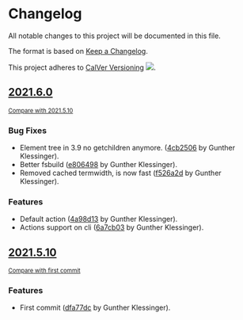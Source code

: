 <!-- AUTOMATICALLY GENERATED FILE - DO NOT DIRECTLY EDIT!

Direct edits will be gone after next CI build.
By: gk@axgk (Sun Aug  1 19:55:14 2021)
Command Line (see duties.py):

    /home/gk/miniconda3/envs/devapps_py37/bin/doc pre_process \
     --gen_theme_link \
     --gen_last_modify_date \
     --gen_change_log \
     --gen_credits_page \
     --gen_auto_docs \
     --lit_prog_evaluation=md \
     --lit_prog_evaluation_timeout=5 \
     --lit_prog_on_err_keep_running=false
-->

# Changelog
All notable changes to this project will be documented in this file.

The format is based on [Keep a Changelog](http://keepachangelog.com/en/1.0.0/).

This project adheres to [CalVer Versioning](http://calver.org) ![](https://img.shields.io/badge/calver-YYYY.M.D-22bfda.svg).

## [2021.6.0](https://github.com/AXGKl/devapps/releases/tag/2021.6.0)
<small>[Compare with 2021.5.10](https://github.com/AXGKl/devapps/compare/2021.5.10...2021.6.0)</small>

### Bug Fixes
- Element tree in 3.9 no getchildren anymore. ([4cb2506](https://github.com/AXGKl/devapps/commit/4cb25067492f9094f004426142a5c2b6de02db45) by Gunther Klessinger).
- Better fsbuild ([e806498](https://github.com/AXGKl/devapps/commit/e806498a3da4b039e4d5f63d02f64e234b2b667e) by Gunther Klessinger).
- Removed cached termwidth, is now fast ([f526a2d](https://github.com/AXGKl/devapps/commit/f526a2d77c72192cda9d8c4c21f6fd2d0dfcdaa4) by Gunther Klessinger).

### Features
- Default action ([4a98d13](https://github.com/AXGKl/devapps/commit/4a98d139de79f77df7930a0c77180f42e2070c66) by Gunther Klessinger).
- Actions support on cli ([6a7cb03](https://github.com/AXGKl/devapps/commit/6a7cb034bd8937c6627be5e2df6e8815c8fa625d) by Gunther Klessinger).


## [2021.5.10](https://github.com/AXGKl/devapps/releases/tag/2021.5.10)
<small>[Compare with first commit](https://github.com/AXGKl/devapps/compare/dfa77dc11d198ea31d4f1399a429acb77303b06b...2021.5.10)</small>

### Features
- First commit ([dfa77dc](https://github.com/AXGKl/devapps/commit/dfa77dc11d198ea31d4f1399a429acb77303b06b) by Gunther Klessinger).

